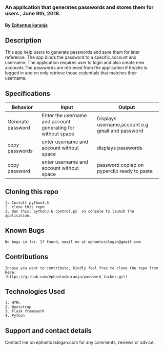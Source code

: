 
### An application that generates passwords and stores them for users , June 9th, 2018.
#### By **[Ephantus karanja](https://github.com/ephantuskaranja)**
## Description
This app help users to generate passwords and save them for later reference. The app binds the password to a specific account and username. The application requires user to login and also create new accounts.The passwords are retrieved from the application if he/she is logged in and cn only retrieve those cedentials that matches their username.
## Specifications
| Behavior                  | Input                     | Output                    |
| ------------------------- | ------------------------- | ------------------------- |
| Generate password| Enter the username and account generating for without space | Displays username,account e.g gmail and password |
| copy passwords | enter username and account without space | displays passwords |
| copy password | enter username and account without space | password copied on pyperclip ready to paste |


## Cloning this repo
    1. Install python3.6
    2. clone this repo
    3. Run This:`python3.6 control.py` on console to launch the application. 
## Known Bugs
    No bugs so far. If found, email me at ephantusslogan@gmail.com

## Contributions
    Incase you want to contribute, kindly feel free to clone the repo from here:
    (https://github.com/ephantuskaranja/password_locker.git)

## Technologies Used
    1. HTML
    2. Bootstrap
    3. Flask framework
    4. Python

## Support and contact details
Contact me on ephantusslogan.com for any comments, reviews or advice.
